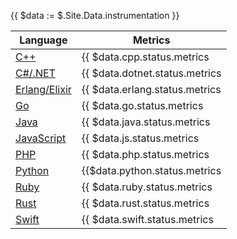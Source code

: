{{ $data := $.Site.Data.instrumentation }}

Language | Metrics |
| --- | --- |
| [C++](/docs/languages/cpp/) | {{ $data.cpp.status.metrics | humanize }} |
| [C#/.NET](/docs/languages/net/) | {{ $data.dotnet.status.metrics | humanize }} |
| [Erlang/Elixir](/docs/languages/erlang/) | {{ $data.erlang.status.metrics | humanize }} |
| [Go](/docs/languages/go/) | {{ $data.go.status.metrics | humanize }} |
| [Java](/docs/languages/java/) | {{ $data.java.status.metrics | humanize }} |
| [JavaScript](/docs/languages/js/) | {{ $data.js.status.metrics | humanize }} |
| [PHP](/docs/languages/php/) | {{ $data.php.status.metrics | humanize }} |
| [Python](/docs/languages/python/) | {{$data.python.status.metrics | humanize }} |
| [Ruby](/docs/languages/ruby/) | {{ $data.ruby.status.metrics | humanize }} |
| [Rust](/docs/languages/rust/) | {{ $data.rust.status.metrics | humanize }} |
| [Swift](/docs/languages/swift/) | {{ $data.swift.status.metrics | humanize }} |
